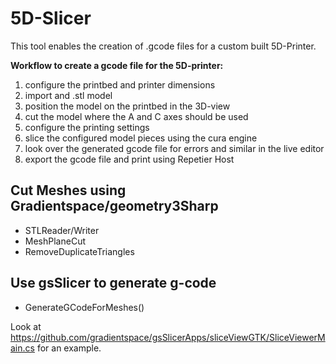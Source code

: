 # 5D-Slicer

This tool enables the creation of .gcode files for a custom built 5D-Printer.

**Workflow to create a gcode file for the 5D-printer:**

1. configure the printbed and printer dimensions
1. import and .stl model
1. position the model on the printbed in the 3D-view
1. cut the model where the A and C axes should be used
1. configure the printing settings
1. slice the configured model pieces using the cura engine
1. look over the generated gcode file for errors and similar in the live editor
1. export the gcode file and print using Repetier Host


## Cut Meshes using Gradientspace/geometry3Sharp

- STLReader/Writer
- MeshPlaneCut
- RemoveDuplicateTriangles


## Use gsSlicer to generate g-code

- GenerateGCodeForMeshes()

Look at https://github.com/gradientspace/gsSlicerApps/sliceViewGTK/SliceViewerMain.cs for an example.
